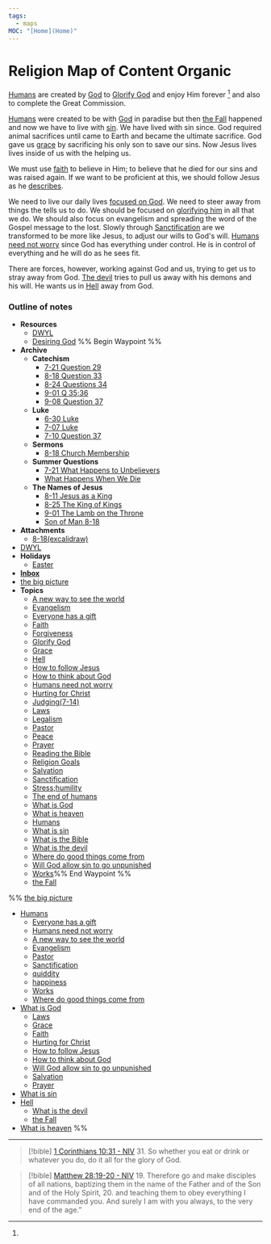 ```yaml
---
tags:
  - maps
MOC: "[Home](Home)"
---
```

# Religion Map of Content Organic
[Humans](Topics/Humans.md) are created by [God](Topics/What%20is%20God.md) to [Glorify God](Topics/Glorify%20God.md) and enjoy Him forever [^1] and also to complete the Great Commission. 

[Humans](Topics/Humans.md) were created to be with [God](Topics/What%20is%20God.md) in paradise but then [the Fall](the%20Fall) happened and now we have to live with [sin](Topics/What%20is%20sin.md). We have lived with sin since. God required animal sacrifices until [](Topics/What%20is%20God.md#Jesus|Jesus) came to Earth and became the ultimate sacrifice. God gave us [grace](Topics/Grace.md) by sacrificing his only son to save our sins. Now Jesus lives lives inside of us with the [](Topics/What%20is%20God.md#Holy%20Spirit|Holy%20Spirit) helping us. 

We must use [faith](Topics/Faith.md) to believe in Him; to believe that he died for our sins and was raised again. If we want to be proficient at this, we should follow Jesus as he [describes](Topics/How%20to%20follow%20Jesus.md). 

We need to live our daily lives [focused on God](Topics/How%20to%20think%20about%20God.md). We need to steer away from things the [](Topics/Humans.md#The%20flesh|flesh) tells us to do. We should be focused on [glorifying him](Topics/Glorify%20God.md) in all that we do. We should also focus on evangelism and spreading the word of the Gospel message to the lost. Slowly through [Sanctification](Topics/Sanctification.md) are we transformed to be more like Jesus, to adjust our wills to God's will.  [Humans need not worry](Topics/Humans%20need%20not%20worry.md) since God has everything under control. He is in control of everything and he will do as he sees fit. 

There are forces, however, working against God and us, trying to get us to stray away from God. [The devil](Topics/What%20is%20the%20devil.md) tries to pull us away with his demons and his will. He wants us in [Hell](Topics/Hell.md) away from God. 

### Outline of notes

- **Resources**
	- [DWYL](DWYL.md)
	- [Desiring God](https://www.desiringgod.org)
%% Begin Waypoint %%
- **Archive**
	- **Catechism**
		- [7-21 Question 29](Archive/Catechism/7-21%20Question%2029.md)
		- [8-18 Question 33](Archive/Catechism/8-18%20Question%2033.md)
		- [8-24 Questions 34](Archive/Catechism/8-24%20Questions%2034.md)
		- [9-01 Q 35;36](Archive/Catechism/9-01%20Q%2035;36.md)
		- [9-08 Question 37](Archive/Catechism/9-08%20Question%2037.md)
	- **Luke**
		- [6-30 Luke](Archive/Luke/6-30%20Luke.md)
		- [7-07 Luke](Archive/Luke/7-07%20Luke.md)
		- [7-10 Question 37](7-10%20Question%2037)
	- **Sermons**
		- [8-18 Church Membership](Archive/Sermons/8-18%20Church%20Membership.md)
	- **Summer Questions**
		- [7-21 What Happens to Unbelievers](Archive/Summer%20Questions/7-21%20What%20Happens%20to%20Unbelievers.md)
		- [What Happens When We Die](Archive/Summer%20Questions/What%20Happens%20When%20We%20Die.md)
	- **The Names of Jesus**
		- [8-11 Jesus as a King](Archive/The%20Names%20of%20Jesus/8-11%20Jesus%20as%20a%20King.md)
		- [8-25 The King of Kings](Archive/The%20Names%20of%20Jesus/8-25%20The%20King%20of%20Kings.md)
		- [9-01 The Lamb on the Throne](Archive/The%20Names%20of%20Jesus/9-01%20The%20Lamb%20on%20the%20Throne.md)
		- [Son of Man 8-18](Archive/The%20Names%20of%20Jesus/Son%20of%20Man%208-18.md)
- **Attachments**
	- [8-18(excalidraw)](Attachments/8-18(excalidraw).md)
- [DWYL](DWYL.md)
- **Holidays**
	- [Easter](Holidays/Easter.md)
- **[Inbox](Inbox/Inbox.md)**
- [the big picture](the%20big%20picture.md)
- **Topics**
	- [A new way to see the world](Topics/A%20new%20way%20to%20see%20the%20world.md)
	- [Evangelism](Topics/Evangelism.md)
	- [Everyone has a gift](Topics/Everyone%20has%20a%20gift.md)
	- [Faith](Topics/Faith.md)
	- [Forgiveness](Topics/Forgiveness.md)
	- [Glorify God](Topics/Glorify%20God.md)
	- [Grace](Topics/Grace.md)
	- [Hell](Topics/Hell.md)
	- [How to follow Jesus](Topics/How%20to%20follow%20Jesus.md)
	- [How to think about God](Topics/How%20to%20think%20about%20God.md)
	- [Humans need not worry](Topics/Humans%20need%20not%20worry.md)
	- [Hurting for Christ](Topics/Hurting%20for%20Christ.md)
	- [Judging(7-14)](Topics/Judging(7-14).md)
	- [Laws](Topics/Laws.md)
	- [Legalism](Topics/Legalism.md)
	- [Pastor](Topics/Pastor.md)
	- [Peace](Topics/Peace.md)
	- [Prayer](Topics/Prayer.md)
	- [Reading the Bible](Topics/Reading%20the%20Bible.md)
	- [Religion Goals](Topics/Religion%20Goals.md)
	- [Salvation](Topics/Salvation.md)
	- [Sanctification](Topics/Sanctification.md)
	- [Stress;humility](Topics/Stress;humility.md)
	- [The end of humans](Topics/The%20end%20of%20humans.md)
	- [What is God](Topics/What%20is%20God.md)
	- [What is heaven](Topics/What%20is%20heaven.md)
	- [Humans](Topics/Humans.md)
	- [What is sin](Topics/What%20is%20sin.md)
	- [What is the Bible](Topics/What%20is%20the%20Bible.md)
	- [What is the devil](Topics/What%20is%20the%20devil.md)
	- [Where do good things come from](Topics/Where%20do%20good%20things%20come%20from.md)
	- [Will God allow sin to go unpunished](Topics/Will%20God%20allow%20sin%20to%20go%20unpunished.md)
	- [Works](Topics/Works.md)%% End Waypoint %%
	- [the Fall](the%20Fall)

%%
[the big picture](the%20big%20picture.md)
- [Humans](Topics/Humans.md)
	- [Everyone has a gift](Topics/Everyone%20has%20a%20gift.md)
	- [Humans need not worry](Topics/Humans%20need%20not%20worry.md)
	- [A new way to see the world](Topics/A%20new%20way%20to%20see%20the%20world.md)
	- [Evangelism](Topics/Evangelism.md)
	- [Pastor](Topics/Pastor.md)
	- [Sanctification](Topics/Sanctification.md)
	- [quiddity](quiddity)
	- [happiness](happiness)
	- [Works](Topics/Works.md)
	- [Where do good things come from](Topics/Where%20do%20good%20things%20come%20from.md)
- [What is God](Topics/What%20is%20God.md)
	- [Laws](Topics/Laws.md)
	- [Grace](Topics/Grace.md)
	- [Faith](Topics/Faith.md)
	- [Hurting for Christ](Topics/Hurting%20for%20Christ.md)
	- [How to follow Jesus](Topics/How%20to%20follow%20Jesus.md)
	- [How to think about God](Topics/How%20to%20think%20about%20God.md)
	- [Will God allow sin to go unpunished](Topics/Will%20God%20allow%20sin%20to%20go%20unpunished.md)
	- [Salvation](Topics/Salvation.md)
	- [Prayer](Topics/Prayer.md)
- [What is sin](Topics/What%20is%20sin.md)
- [Hell](Topics/Hell.md)
	- [What is the devil](Topics/What%20is%20the%20devil.md)
	- [the Fall](the%20Fall)
- [What is heaven](Topics/What%20is%20heaven.md)
%%

---
[^1]: 
> [!bible] [1 Corinthians 10:31 - NIV](https://bolls.life/NIV/46/10/)
> 31. So whether you eat or drink or whatever you do, do it all for the glory of God.

> [!bible] [Matthew 28:19-20 - NIV](https://bolls.life/NIV/40/28/)
> 19. Therefore go and make disciples of all nations, baptizing them in the name of the Father and of the Son and of the Holy Spirit,
> 20. and teaching them to obey everything I have commanded you. And surely I am with you always, to the very end of the age.”

